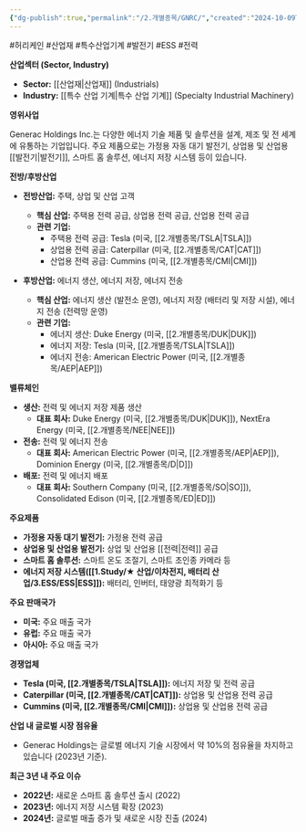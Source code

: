```yaml
---
{"dg-publish":true,"permalink":"/2.개별종목/GNRC/","created":"2024-10-09T07:06:15.600+09:00","updated":"2025-07-29T21:37:04.704+09:00"}
---
```


#허리케인 #산업재 #특수산업기계 #발전기 #ESS #전력 


**산업섹터 (Sector, Industry)**

- **Sector:** [[산업재\|산업재]] (Industrials)
- **Industry:** [[특수 산업 기계\|특수 산업 기계]] (Specialty Industrial Machinery)

**영위사업** 

Generac Holdings Inc.는 다양한 에너지 기술 제품 및 솔루션을 설계, 제조 및 전 세계에 유통하는 기업입니다. 주요 제품으로는 가정용 자동 대기 발전기, 상업용 및 산업용 [[발전기\|발전기]], 스마트 홈 솔루션, 에너지 저장 시스템 등이 있습니다.

**전방/후방산업**

- **전방산업:** 주택, 상업 및 산업 고객
    - **핵심 산업:** 주택용 전력 공급, 상업용 전력 공급, 산업용 전력 공급
    - **관련 기업:**
        - 주택용 전력 공급: Tesla (미국, [[2.개별종목/TSLA\|TSLA]])
        - 상업용 전력 공급: Caterpillar (미국, [[2.개별종목/CAT\|CAT]])
        - 산업용 전력 공급: Cummins (미국, [[2.개별종목/CMI\|CMI]])
          
- **후방산업:** 에너지 생산, 에너지 저장, 에너지 전송
    - **핵심 산업:** 에너지 생산 (발전소 운영), 에너지 저장 (배터리 및 저장 시설), 에너지 전송 (전력망 운영)
    - **관련 기업:**
        - 에너지 생산: Duke Energy (미국, [[2.개별종목/DUK\|DUK]])
        - 에너지 저장: Tesla (미국, [[2.개별종목/TSLA\|TSLA]])
        - 에너지 전송: American Electric Power (미국, [[2.개별종목/AEP\|AEP]])

**밸류체인**

- **생산:** 전력 및 에너지 저장 제품 생산
    - **대표 회사:** Duke Energy (미국, [[2.개별종목/DUK\|DUK]]), NextEra Energy (미국, [[2.개별종목/NEE\|NEE]])
- **전송:** 전력 및 에너지 전송
    - **대표 회사:** American Electric Power (미국, [[2.개별종목/AEP\|AEP]]), Dominion Energy (미국, [[2.개별종목/D\|D]])
- **배포:** 전력 및 에너지 배포
    - **대표 회사:** Southern Company (미국, [[2.개별종목/SO\|SO]]), Consolidated Edison (미국, [[2.개별종목/ED\|ED]])

**주요제품**

- **가정용 자동 대기 발전기:** 가정용 전력 공급
- **상업용 및 산업용 발전기:** 상업 및 산업용 [[전력\|전력]] 공급
- **스마트 홈 솔루션:** 스마트 온도 조절기, 스마트 초인종 카메라 등
- **에너지 저장 시스템([[1.Study/★ 산업/이차전지, 배터리 산업/3.ESS/ESS\|ESS]]):** 배터리, 인버터, 태양광 최적화기 등

**주요 판매국가**

- **미국:** 주요 매출 국가
- **유럽:** 주요 매출 국가
- **아시아:** 주요 매출 국가

**경쟁업체**

- **Tesla (미국, [[2.개별종목/TSLA\|TSLA]]):** 에너지 저장 및 전력 공급
- **Caterpillar (미국, [[2.개별종목/CAT\|CAT]]):** 상업용 및 산업용 전력 공급
- **Cummins (미국, [[2.개별종목/CMI\|CMI]]):** 상업용 및 산업용 전력 공급

**산업 내 글로벌 시장 점유율**

- Generac Holdings는 글로벌 에너지 기술 시장에서 약 10%의 점유율을 차지하고 있습니다 (2023년 기준).

**최근 3년 내 주요 이슈**

- **2022년:** 새로운 스마트 홈 솔루션 출시 (2022)
- **2023년:** 에너지 저장 시스템 확장 (2023)
- **2024년:** 글로벌 매출 증가 및 새로운 시장 진출 (2024)